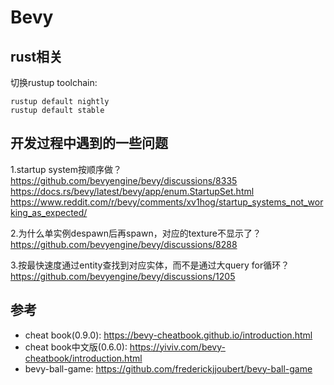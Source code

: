 # Bevy

## rust相关

切换rustup toolchain:

```shell
rustup default nightly
rustup default stable
```

## 开发过程中遇到的一些问题

1.startup system按顺序做？  
<https://github.com/bevyengine/bevy/discussions/8335>
<https://docs.rs/bevy/latest/bevy/app/enum.StartupSet.html>
<https://www.reddit.com/r/bevy/comments/xv1hog/startup_systems_not_working_as_expected/>

2.为什么单实例despawn后再spawn，对应的texture不显示了？  
<https://github.com/bevyengine/bevy/discussions/8288>

3.按最快速度通过entity查找到对应实体，而不是通过大query for循环？  
<https://github.com/bevyengine/bevy/discussions/1205>

## 参考

- cheat book(0.9.0): <https://bevy-cheatbook.github.io/introduction.html>
- cheat book中文版(0.6.0): <https://yiviv.com/bevy-cheatbook/introduction.html>
- bevy-ball-game: <https://github.com/frederickjjoubert/bevy-ball-game>
